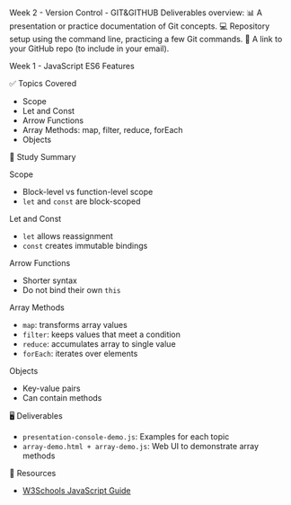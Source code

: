 Week 2 - Version Control - GIT&GITHUB
Deliverables overview: 
📊 A presentation or practice documentation of Git concepts.
💻 Repository setup using the command line, practicing a few Git commands.
🔗 A link to your GitHub repo (to include in your email).

Week 1 - JavaScript ES6 Features

✅ Topics Covered
- Scope
- Let and Const
- Arrow Functions
- Array Methods: map, filter, reduce, forEach
- Objects

 📘 Study Summary

Scope
- Block-level vs function-level scope
- `let` and `const` are block-scoped

Let and Const
- `let` allows reassignment
- `const` creates immutable bindings

Arrow Functions
- Shorter syntax
- Do not bind their own `this`

Array Methods
- `map`: transforms array values
- `filter`: keeps values that meet a condition
- `reduce`: accumulates array to single value
- `forEach`: iterates over elements

Objects
- Key-value pairs
- Can contain methods

🖥️ Deliverables
- `presentation-console-demo.js`: Examples for each topic
- `array-demo.html + array-demo.js`: Web UI to demonstrate array methods

🔗 Resources
- [W3Schools JavaScript Guide](https://www.w3schools.com/js/)
